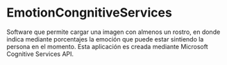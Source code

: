 # EmotionCongnitiveServices
Software que permite cargar una imagen con almenos un rostro, en donde indica mediante porcentajes la emoción que puede estar sintiendo la persona en el momento. Esta aplicación es creada mediante Microsoft Cognitive Services API.
